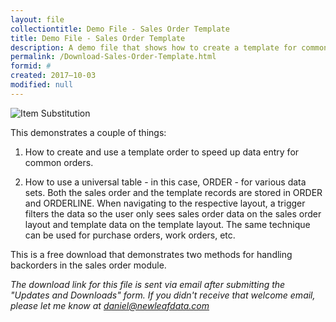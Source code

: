 ```yaml
---
layout: file
collectiontitle: Demo File - Sales Order Template
title: Demo File - Sales Order Template
description: A demo file that shows how to create a template for common orders.
permalink: /Download-Sales-Order-Template.html
formid: #
created: 2017–10-03
modified: null
---
```



![Item Substitution](http://newleafdata.com/images/FMIR_SalesOrderTemplate.png)

This demonstrates a couple of things:

1. How to create and use a template order to speed up data entry for common orders.

2. How to use a universal table - in this case, ORDER - for various data sets.  Both the sales order and the template records are stored in ORDER and ORDERLINE.  When navigating to the respective layout, a trigger filters the data so the user only sees sales order data on the sales order layout and template data on the template layout.  The same technique can be used for purchase orders, work orders, etc.

This is a free download that demonstrates two methods for handling backorders in the sales order module.

*The download link for this file is sent via email after submitting the "Updates and Downloads" form.  If you didn't receive that welcome email, please let me know at daniel@newleafdata.com*
